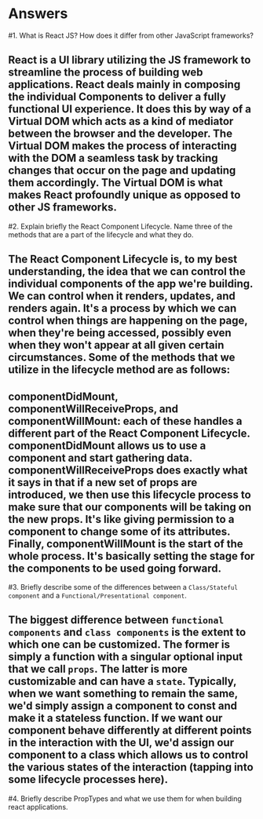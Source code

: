 # Answers

#1. What is React JS? How does it differ from other JavaScript frameworks?

## React is a UI library utilizing the JS framework to streamline the process of building web applications. React deals mainly in composing the individual Components to deliver a fully functional UI experience. It does this by way of a Virtual DOM which acts as a kind of mediator between the browser and the developer. The Virtual DOM makes the process of interacting with the DOM a seamless task by tracking changes that occur on the page and updating them accordingly. The Virtual DOM is what makes React profoundly unique as opposed to other JS frameworks.

#2. Explain briefly the React Component Lifecycle. Name three of the methods that are a part of the lifecycle and what they do.

## The React Component Lifecycle is, to my best understanding, the idea that we can control the individual components of the app we're building. We can control when it renders, updates, and renders again. It's a process by which we can control when things are happening on the page, when they're being accessed, possibly even when they won't appear at all given certain circumstances. Some of the methods that we utilize in the lifecycle method are as follows:

## componentDidMount, componentWillReceiveProps, and componentWillMount: each of these handles a different part of the React Component Lifecycle. componentDidMount allows us to use a component and start gathering data. componentWillReceiveProps does exactly what it says in that if a new set of props are introduced, we then use this lifecycle process to make sure that our components will be taking on the new props. It's like giving permission to a component to change some of its attributes. Finally, componentWillMount is the start of the whole process. It's basically setting the stage for the components to be used going forward.

#3. Briefly describe some of the differences between a `Class/Stateful component` and a `Functional/Presentational component`.

## The biggest difference between `functional components` and `class components` is the extent to which one can be customized. The former is simply a function with a singular optional input that we call `props`. The latter is more customizable and can have a `state`. Typically, when we want something to remain the same, we'd simply assign a component to const and make it a stateless function. If we want our component behave differently at different points in the interaction with the UI, we'd assign our component to a class which allows us to control the various states of the interaction (tapping into some lifecycle processes here).

#4. Briefly describe PropTypes and what we use them for when building react applications.

## 